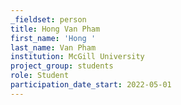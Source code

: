 ```yaml
---
_fieldset: person
title: Hong Van Pham
first_name: 'Hong '
last_name: Van Pham
institution: McGill University
project_group: students
role: Student
participation_date_start: 2022-05-01
---
```

